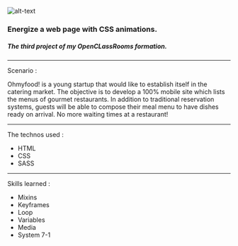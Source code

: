 ![alt-text](https://user.oc-static.com/upload/2020/08/24/15982603994672_ohmyfood.png "Logo Title")

### Energize a web page with CSS animations.
##### The third project of my OpenCLassRooms formation.

***

Scenario : 

Ohmyfood! is a young startup that would like to establish itself in the catering market. 
The objective is to develop a 100% mobile site which lists the menus of gourmet restaurants. 
In addition to traditional reservation systems, guests will be able to compose their meal menu to have dishes ready on arrival. 
No more waiting times at a restaurant!

***

The technos used : 

- HTML
- CSS
- SASS

***

Skills learned :

- Mixins
- Keyframes
- Loop
- Variables
- Media
- System 7-1
